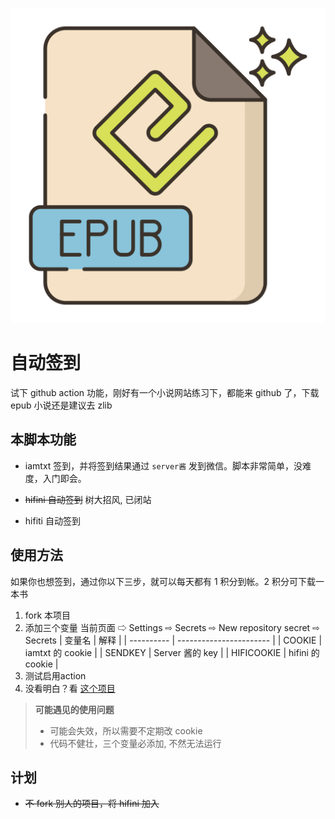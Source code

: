 ![epub](./image/epub.png)

# 自动签到

试下 github action 功能，刚好有一个小说网站练习下，都能来 github 了，下载 epub 小说还是建议去 zlib

##  本脚本功能

- iamtxt 签到，并将签到结果通过 `server酱` 发到微信。脚本非常简单，没难度，入门即会。

- ~~hifini 自动签到~~ 树大招风, 已闭站

- hifiti 自动签到

##  使用方法

如果你也想签到，通过你以下三步，就可以每天都有 1 积分到帐。2 积分可下载一本书

1. fork 本项目
2. 添加三个变量   当前页面 ⇨ Settings ⇨ Secrets ⇨ New repository secret ⇨ Secrets
   | 变量名     | 解释                    |
   | ---------- | ----------------------- |
   | COOKIE     | iamtxt 的 cookie        |
   | SENDKEY    | Server 酱的 key         |
   | HIFICOOKIE | hifini 的 cookie        |
3. 测试启用action
4. 没看明白？看 [这个项目](https://github.com/anduinnn/HiFiNi-Auto-CheckIn) 

> **可能遇见的使用问题**
>
> - 可能会失效，所以需要不定期改 cookie
> - 代码不健壮，三个变量必添加, 不然无法运行

## 计划

- ~~不 fork 别人的项目，将 hifini 加入~~
